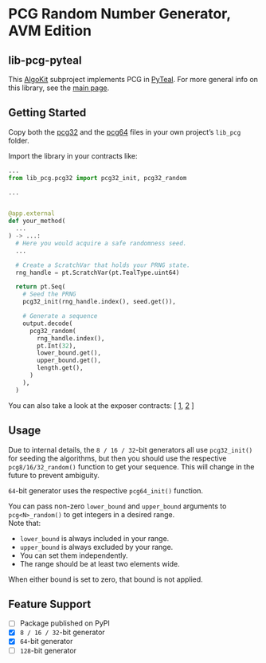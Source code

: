 # PCG Random Number Generator, AVM Edition

## lib-pcg-pyteal
This [AlgoKit](http://algokit.io) subproject implements PCG in [PyTeal](https://pyteal.readthedocs.io/en/stable/).
For more general info on this library, see the [main page](../..).

## Getting Started
Copy both the [pcg32](./lib_pcg/pcg32.py) and the [pcg64](./lib_pcg/pcg64.py)
files in your own project’s `lib_pcg` folder.

Import the library in your contracts like:

```python
...
from lib_pcg.pcg32 import pcg32_init, pcg32_random

...


@app.external
def your_method(
  ...
) -> ...:
  # Here you would acquire a safe randomness seed.
  ...

  # Create a ScratchVar that holds your PRNG state.
  rng_handle = pt.ScratchVar(pt.TealType.uint64)

  return pt.Seq(
    # Seed the PRNG
    pcg32_init(rng_handle.index(), seed.get()),

    # Generate a sequence
    output.decode(
      pcg32_random(
        rng_handle.index(),
        pt.Int(32),
        lower_bound.get(),
        upper_bound.get(),
        length.get(),
      )
    ),
  )
```
You can also take a look at the exposer contracts:
[
  [1](./smart_contracts/lib_pcg32_exposer/contract.py),
  [2](./smart_contracts/lib_pcg64_exposer/contract.py)
]

## Usage
Due to internal details, the `8 / 16 / 32`-bit generators all use `pcg32_init()` for seeding the algorithms,
but then you should use the respective `pcg8/16/32_random()` function to get your sequence.
This will change in the future to prevent ambiguity.

`64`-bit generator uses the respective `pcg64_init()` function.

You can pass non-zero `lower_bound` and `upper_bound` arguments to `pcg<N>_random()` to get integers in a desired range.  
Note that:
- `lower_bound` is always included in your range.
- `upper_bound` is always excluded by your range.
- You can set them independently.
- The range should be at least two elements wide.

When either bound is set to zero, that bound is not applied.

## Feature Support
- [ ] Package published on PyPI
- [x] `8 / 16 / 32`-bit generator
- [x] `64`-bit generator
- [ ] `128`-bit generator
